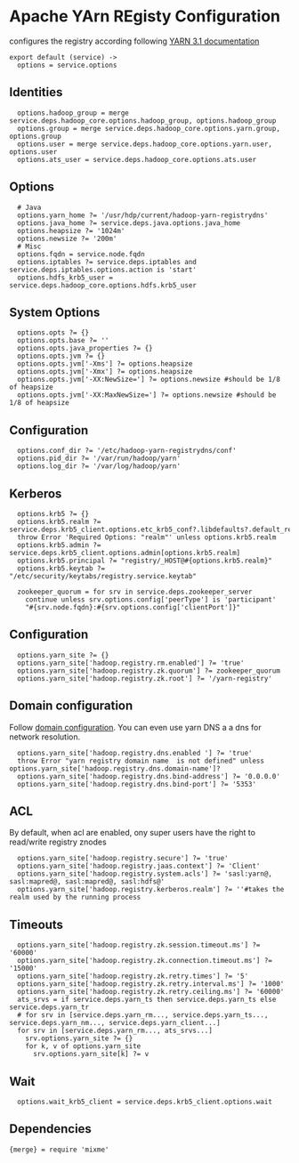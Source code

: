
# Apache YArn REgisty Configuration
configures the registry according following [YARN 3.1 documentation](https://hadoop.apache.org/docs/r3.1.0/hadoop-yarn/hadoop-yarn-site/registry/registry-configuration.html)


    export default (service) ->
      options = service.options

## Identities

      options.hadoop_group = merge service.deps.hadoop_core.options.hadoop_group, options.hadoop_group
      options.group = merge service.deps.hadoop_core.options.yarn.group, options.group
      options.user = merge service.deps.hadoop_core.options.yarn.user, options.user
      options.ats_user = service.deps.hadoop_core.options.ats.user

## Options

      # Java
      options.yarn_home ?= '/usr/hdp/current/hadoop-yarn-registrydns'
      options.java_home ?= service.deps.java.options.java_home
      options.heapsize ?= '1024m'
      options.newsize ?= '200m'
      # Misc
      options.fqdn = service.node.fqdn
      options.iptables ?= service.deps.iptables and service.deps.iptables.options.action is 'start'
      options.hdfs_krb5_user = service.deps.hadoop_core.options.hdfs.krb5_user

## System Options

      options.opts ?= {}
      options.opts.base ?= ''
      options.opts.java_properties ?= {}
      options.opts.jvm ?= {}
      options.opts.jvm['-Xms'] ?= options.heapsize
      options.opts.jvm['-Xmx'] ?= options.heapsize
      options.opts.jvm['-XX:NewSize='] ?= options.newsize #should be 1/8 of heapsize
      options.opts.jvm['-XX:MaxNewSize='] ?= options.newsize #should be 1/8 of heapsize

## Configuration

      options.conf_dir ?= '/etc/hadoop-yarn-registrydns/conf'
      options.pid_dir ?= '/var/run/hadoop/yarn'
      options.log_dir ?= '/var/log/hadoop/yarn'

## Kerberos

      options.krb5 ?= {}
      options.krb5.realm ?= service.deps.krb5_client.options.etc_krb5_conf?.libdefaults?.default_realm
      throw Error 'Required Options: "realm"' unless options.krb5.realm
      options.krb5.admin ?= service.deps.krb5_client.options.admin[options.krb5.realm]
      options.krb5.principal ?= "registry/_HOST@#{options.krb5.realm}"
      options.krb5.keytab ?= "/etc/security/keytabs/registry.service.keytab"
      
      zookeeper_quorum = for srv in service.deps.zookeeper_server
        continue unless srv.options.config['peerType'] is 'participant'
        "#{srv.node.fqdn}:#{srv.options.config['clientPort']}"
      

## Configuration

      options.yarn_site ?= {}
      options.yarn_site['hadoop.registry.rm.enabled'] ?= 'true'
      options.yarn_site['hadoop.registry.zk.quorum'] ?= zookeeper_quorum
      options.yarn_site['hadoop.registry.zk.root'] ?= '/yarn-registry'

## Domain configuration
Follow [domain configuration](http://hadoop.apache.org/docs/r3.1.0/hadoop-yarn/hadoop-yarn-site/yarn-service/RegistryDNS.html).
You can even use yarn DNS a a dns for network resolution.
      
      options.yarn_site['hadoop.registry.dns.enabled ']	?= 'true'
      throw Error "yarn registry domain name  is not defined" unless options.yarn_site['hadoop.registry.dns.domain-name']?
      options.yarn_site['hadoop.registry.dns.bind-address'] ?= '0.0.0.0'
      options.yarn_site['hadoop.registry.dns.bind-port'] ?= '5353'

## ACL
By default, when acl are enabled, ony super users have the right to read/write registry znodes

      options.yarn_site['hadoop.registry.secure'] ?= 'true'
      options.yarn_site['hadoop.registry.jaas.context'] ?= 'Client'
      options.yarn_site['hadoop.registry.system.acls'] ?= 'sasl:yarn@, sasl:mapred@, sasl:mapred@, sasl:hdfs@'
      options.yarn_site['hadoop.registry.kerberos.realm'] ?= ''#takes the realm used by the running process

## Timeouts

      options.yarn_site['hadoop.registry.zk.session.timeout.ms'] ?= '60000'
      options.yarn_site['hadoop.registry.zk.connection.timeout.ms'] ?= '15000'
      options.yarn_site['hadoop.registry.zk.retry.times'] ?= '5'
      options.yarn_site['hadoop.registry.zk.retry.interval.ms'] ?= '1000'
      options.yarn_site['hadoop.registry.zk.retry.ceiling.ms'] ?= '60000'
      ats_srvs = if service.deps.yarn_ts then service.deps.yarn_ts else service.deps.yarn_tr
      # for srv in [service.deps.yarn_rm..., service.deps.yarn_ts..., service.deps.yarn_nm..., service.deps.yarn_client...]
      for srv in [service.deps.yarn_rm..., ats_srvs...]
        srv.options.yarn_site ?= {}
        for k, v of options.yarn_site
          srv.options.yarn_site[k] ?= v

## Wait

      options.wait_krb5_client = service.deps.krb5_client.options.wait

## Dependencies

    {merge} = require 'mixme'
